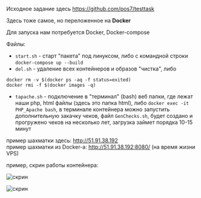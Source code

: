 
Исходное задание здесь https://github.com/pos7/testtask

Здесь тоже самое, но переложенное на **Docker**

Для запуска нам потребуется Docker, Docker-compose

Файлы: 
* ```start.sh``` - старт "пакета" под линуксом, либо с командной строки ```docker-compose up --build```
* ```del.sh``` - удаление всех контейнеров и образов "чистка", либо 
```
docker rm -v $(docker ps -aq -f status=exited) 
docker rmi -f $(docker images -q)
```
* ```tapache.sh``` - подключение в "терминал" (bash) веб папки, где лежат наши php, html файлы (здесь это папка html), 
либо ```docker exec -it PHP_Apache bash```,
в терминале контейнера можно запустить дополнительную закачку чеков, файл ```GenChecks.sh```, 
будет создано и прогружено чеков на несколько лет, загрузка займет порядка 10-15 минут


пример шахматки здесь: http://51.91.38.192  
пример шахматки из Docker-а: http://51.91.38.192:8080/
(на время жизни VPS)


пример, скрин работы контейнера:

![скрин](http://dl3.joxi.net/drive/2019/11/18/0039/0588/2597452/52/274c33b0a6.jpg)

![скрин](http://dl4.joxi.net/drive/2019/11/18/0039/0588/2597452/52/b469b1fa9f.jpg)
